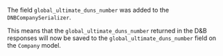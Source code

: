 The field `global_ultimate_duns_number` was added to the `DNBCompanySerializer`.

This means that the `global_ultimate_duns_number` returned in the D&B responses will now be saved
to the `global_ultimate_duns_number` field on the `Company` model.
